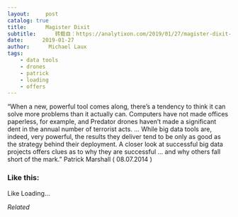 ```yaml
---
layout:     post
catalog: true
title:      Magister Dixit
subtitle:      转载自：https://analytixon.com/2019/01/27/magister-dixit-1487/
date:      2019-01-27
author:      Michael Laux
tags:
    - data tools
    - drones
    - patrick
    - loading
    - offers
---
```


“When a new, powerful tool comes along, there’s a tendency to think it can solve more problems than it actually can. Computers have not made offices paperless, for example, and Predator drones haven’t made a significant dent in the annual number of terrorist acts. … While big data tools are, indeed, very powerful, the results they deliver tend to be only as good as the strategy behind their deployment. A closer look at successful big data projects offers clues as to why they are successful … and why others fall short of the mark.” Patrick Marshall ( 08.07.2014 )





### Like this:

Like Loading...


*Related*

